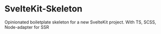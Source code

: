 # SvelteKit-Skeleton
Opinionated boiletplate skeleton for a new SvelteKit project. With TS, SCSS, Node-adapter for SSR
